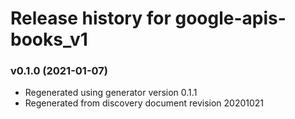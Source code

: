 # Release history for google-apis-books_v1

### v0.1.0 (2021-01-07)

* Regenerated using generator version 0.1.1
* Regenerated from discovery document revision 20201021

